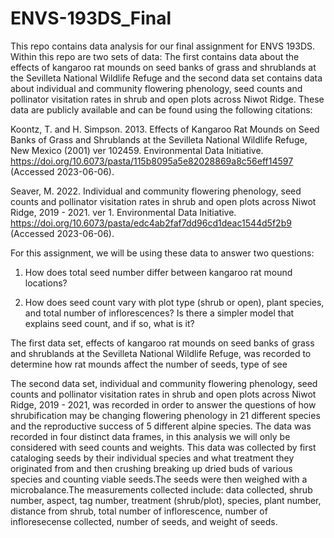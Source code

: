# ENVS-193DS_Final

This repo contains data analysis for our final assignment for ENVS 193DS. Within this repo are two sets of data: The first contains data about the effects of kangaroo rat mounds on seed banks of grass and shrublands at the Sevilleta National Wildlife Refuge and the second data set contains data about individual and community flowering phenology, seed counts and pollinator visitation rates in shrub and open plots across Niwot Ridge. These data are publicly available and can be found using the following citations:

Koontz, T. and H. Simpson. 2013. Effects of Kangaroo Rat Mounds on Seed Banks of Grass and Shrublands at the Sevilleta National Wildlife Refuge, New Mexico (2001) ver 102459. Environmental Data Initiative. https://doi.org/10.6073/pasta/115b8095a5e82028869a8c56eff14597 (Accessed 2023-06-06).

Seaver, M. 2022. Individual and community flowering phenology, seed counts and pollinator visitation rates in shrub and open plots across Niwot Ridge, 2019 - 2021. ver 1. Environmental Data Initiative. https://doi.org/10.6073/pasta/edc4ab2faf7dd96cd1deac1544d5f2b9 (Accessed 2023-06-06).


For this assignment, we will be using these data to answer two questions:

1) How does total seed number differ between kangaroo rat mound locations?

2) How does seed count vary with plot type (shrub or open), plant species, and total number of inflorescences? Is there a simpler model that explains seed count, and if so, what is it?

The first data set, effects of kangaroo rat mounds on seed banks of grass and shrublands at the Sevilleta National Wildlife Refuge, was recorded to determine how rat mounds affect the number of seeds, type of see

The second data set, individual and community flowering phenology, seed counts and pollinator visitation rates in shrub and open plots across Niwot Ridge, 2019 - 2021, was recorded in order to answer the questions of how shrubification may be changing flowering phenology in 21 different species and the reproductive success of 5 different alpine species. The data was recorded in four distinct data frames, in this analysis we will only be considered with seed counts and weights. This data was collected by first cataloging seeds by their individual species and what treatment they originated from and then crushing breaking up dried buds of various species and counting viable seeds.The seeds were then weighed with a microbalance.The measurements collected include: data collected, shrub number, aspect, tag number, treatment (shrub/plot), species, plant number, distance from shrub, total number of inflorescence, number of infloresecense collected, number of seeds, and weight of seeds.


